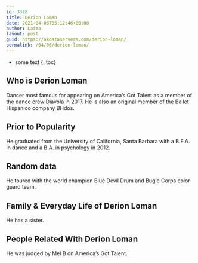 ```yaml
---
id: 3328
title: Derion Loman
date: 2021-04-06T05:12:46+00:00
author: Laima
layout: post
guid: https://ukdataservers.com/derion-loman/
permalink: /04/06/derion-loman/
---
```


* some text
{: toc}


## Who is Derion Loman
                  
                  
                  
Dancer most famous for appearing on America&#8217;s Got Talent as a member of the dance crew Diavola in 2017. He is also an original member of the Ballet Hispanico company BHdos. 
                  
              
            
              
            
                
                
                
## Prior to Popularity
                  
                  
                  
He graduated from the University of California, Santa Barbara with a B.F.A. in dance and a B.A. in psychology in 2012.
                  
              
            
              
            
                
                
                
## Random data
                  
                  
                  
He toured with the world champion Blue Devil Drum and Bugle Corps color guard team. 
                  
              
            
              
            
                
                
                
## Family & Everyday Life of Derion Loman
                  
                  
                  
He has a sister.
                  
              
            
              
            
                
                
                
## People Related With Derion Loman
                  
                  
                  
He was judged by Mel B on America&#8217;s Got Talent.
                  
              
            
              
            
                
              
            
              
              
            
            
              
            
          
          
          